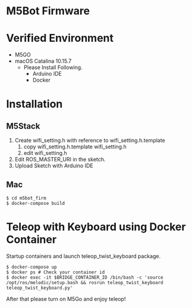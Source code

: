 M5Bot Firmware
==============

# Verified Environment

* M5GO
* macOS Catalina 10.15.7
  * Please Install Following.
    * Arduino IDE
    * Docker

# Installation

## M5Stack

1. Create wifi_setting.h with reference to wifi_setting.h.template
   1. copy wifi_setting.h.template wifi_setting.h
   2. edit wifi_setting.h
2. Edit ROS_MASTER_URI in the sketch.
3. Upload Sketch with Arduino IDE

## Mac

```
$ cd m5bot_firm
$ docker-compose build
```

# Teleop with Keyboard using Docker Container

Startup containers and launch teleop_twist_keyboard package.

```
$ docker-compose up
$ docker ps # Check your container id
$ docker exec -it $BRIDGE_CONTAINER_ID /bin/bash -c 'source /opt/ros/melodic/setup.bash && rosrun teleop_twist_keyboard teleop_twist_keyboard.py'
```

After that please turn on M5Go and enjoy teleop!
